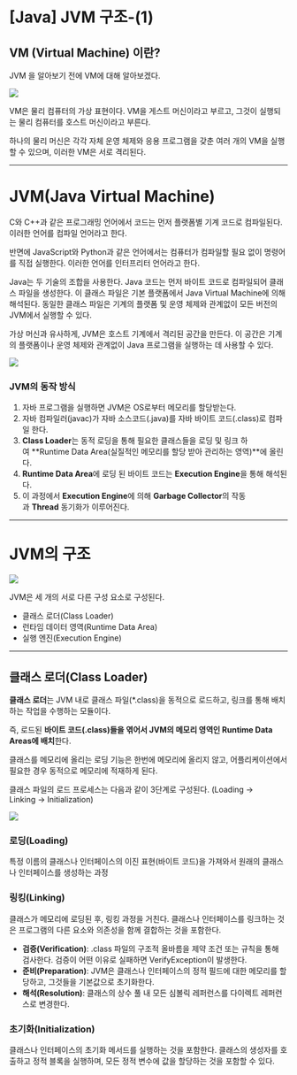 # [Java] JVM 구조-(1)



## VM (****Virtual Machine) 이란?****

JVM 을 알아보기 전에 VM에 대해 알아보겠다.

<img src="https://github.com/GYEONGDONGBAEK/JavaStudy/assets/122242439/700c6198-3f8f-4e2c-8a69-844e369615f8">

VM은 물리 컴퓨터의 가상 표현이다. VM을 게스트 머신이라고 부르고, 그것이 실행되는 물리 컴퓨터를 호스트 머신이라고 부른다.

하나의 물리 머신은 각각 자체 운영 체제와 응용 프로그램을 갖춘 여러 개의 VM을 실행할 수 있으며, 이러한 VM은 서로 격리된다.

---

# JVM(****Java Virtual Machine)****

C와 C++과 같은 프로그래밍 언어에서 코드는 먼저 플랫폼별 기계 코드로 컴파일된다. 이러한 언어를 컴파일 언어라고 한다.

반면에 JavaScript와 Python과 같은 언어에서는 컴퓨터가 컴파일할 필요 없이 명령어를 직접 실행한다. 이러한 언어를 인터프리터 언어라고 한다.

Java는 두 기술의 조합을 사용한다. Java 코드는 먼저 바이트 코드로 컴파일되어 클래스 파일을 생성한다. 이 클래스 파일은 기본 플랫폼에서 Java Virtual Machine에 의해 해석된다. 동일한 클래스 파일은 기계의 플랫폼 및 운영 체제와 관계없이 모든 버전의 JVM에서 실행할 수 있다.

가상 머신과 유사하게, JVM은 호스트 기계에서 격리된 공간을 만든다. 이 공간은 기계의 플랫폼이나 운영 체제와 관계없이 Java 프로그램을 실행하는 데 사용할 수 있다.

<img src="https://github.com/GYEONGDONGBAEK/JavaStudy/assets/122242439/11051f90-74e6-4a42-978e-b1d4b1e50208">

### JVM의 동작 방식

1. 자바 프로그램을 실행하면 JVM은 OS로부터 메모리를 할당받는다.
2. 자바 컴파일러(javac)가 자바 소스코드(.java)를 자바 바이트 코드(.class)로 컴파일 한다.
3. **Class Loader**는 동적 로딩을 통해 필요한 클래스들을 로딩 및 링크 하여 **Runtime Data Area(실질적인 메모리를 할당 받아 관리하는 영역)**에 올린다.
4. **Runtime Data Area**에 로딩 된 바이트 코드는 **Execution Engine**을 통해 해석된다.
5. 이 과정에서 **Execution Engine**에 의해 **Garbage Collector**의 작동과 **Thread** 동기화가 이루어진다.

---

# JVM의 구조

<img src="https://github.com/GYEONGDONGBAEK/JavaStudy/assets/122242439/77e76417-aaf2-43d0-9f27-89a9bd3739ce">

JVM은 세 개의 서로 다른 구성 요소로 구성된다.

- 클래스 로더(Class Loader)
- 런타임 데이터 영역(Runtime Data Area)
- 실행 엔진(Execution Engine)

---

## 클래스 로더(Class Loader)

**클래스 로더**는 JVM 내로 클래스 파일(*.class)을 동적으로 로드하고, 링크를 통해 배치하는 작업을 수행하는 모듈이다.

즉, 로드된 **바이트 코드(.class)들을 엮어서 JVM의 메모리 영역인 Runtime Data Areas에 배치**한다.

클래스를 메모리에 올리는 로딩 기능은 한번에 메모리에 올리지 않고, 어플리케이션에서 필요한 경우 동적으로 메모리에 적재하게 된다.

클래스 파일의 로드 프로세스는 다음과 같이 3단계로 구성된다. (Loading → Linking → Initialization)

<img src="https://github.com/GYEONGDONGBAEK/JavaStudy/assets/122242439/cdae2de9-d0c7-4f6a-819a-2f10e070cf0f">

### **로딩(Loading)**

특정 이름의 클래스나 인터페이스의 이진 표현(바이트 코드)을 가져와서 원래의 클래스나 인터페이스를 생성하는 과정

### **링킹(Linking)**

클래스가 메모리에 로딩된 후, 링킹 과정을 거친다. 클래스나 인터페이스를 링크하는 것은 프로그램의 다른 요소와 의존성을 함께 결합하는 것을 포함한다.

- **검증(Verification)**: .class 파일의 구조적 올바름을 제약 조건 또는 규칙을 통해 검사한다. 검증이 어떤 이유로 실패하면 VerifyException이 발생한다.
- **준비(Preparation)**:  JVM은 클래스나 인터페이스의 정적 필드에 대한 메모리를 할당하고, 그것들을 기본값으로 초기화한다.
- **해석(Resolution)**: 클래스의 상수 풀 내 모든 심볼릭 레퍼런스를 다이렉트 레퍼런스로 변경한다.

### 초기화(Initialization)

클래스나 인터페이스의 초기화 메서드를 실행하는 것을 포함한다. 클래스의 생성자를 호출하고 정적 블록을 실행하며, 모든 정적 변수에 값을 할당하는 것을 포함할 수 있다.